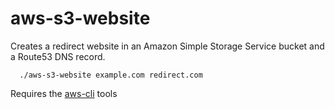 # aws-s3-website
Creates a redirect website in an Amazon Simple Storage Service bucket and a Route53 DNS record.
```
  ./aws-s3-website example.com redirect.com
```
Requires the [aws-cli](http://aws.amazon.com/cli/) tools